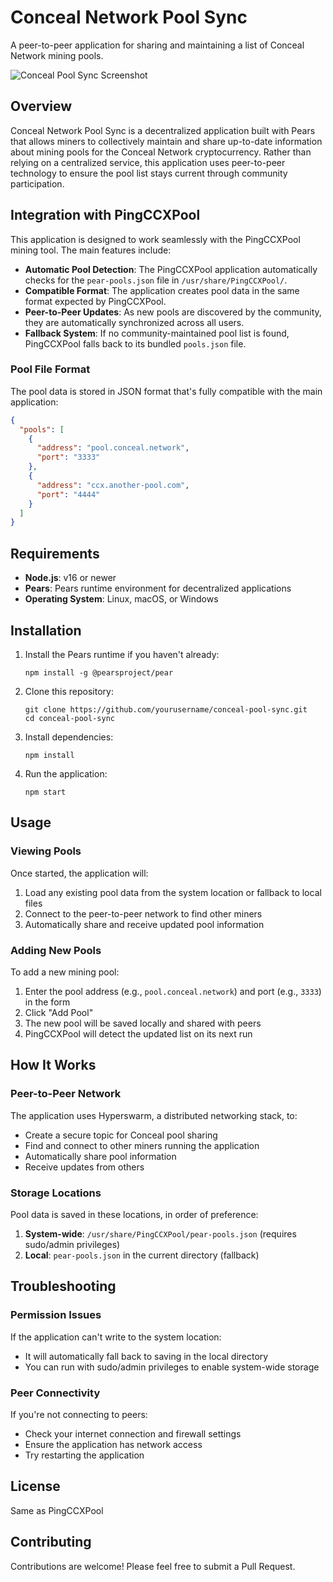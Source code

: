 # Conceal Network Pool Sync

A peer-to-peer application for sharing and maintaining a list of Conceal Network mining pools.

![Conceal Pool Sync Screenshot](./screenshot.png)

## Overview

Conceal Network Pool Sync is a decentralized application built with Pears that allows miners to collectively maintain and share up-to-date information about mining pools for the Conceal Network cryptocurrency. Rather than relying on a centralized service, this application uses peer-to-peer technology to ensure the pool list stays current through community participation.

## Integration with PingCCXPool

This application is designed to work seamlessly with the PingCCXPool mining tool. The main features include:

- **Automatic Pool Detection**: The PingCCXPool application automatically checks for the `pear-pools.json` file in `/usr/share/PingCCXPool/`.
- **Compatible Format**: The application creates pool data in the same format expected by PingCCXPool.
- **Peer-to-Peer Updates**: As new pools are discovered by the community, they are automatically synchronized across all users.
- **Fallback System**: If no community-maintained pool list is found, PingCCXPool falls back to its bundled `pools.json` file.

### Pool File Format

The pool data is stored in JSON format that's fully compatible with the main application:

```json
{
  "pools": [
    {
      "address": "pool.conceal.network",
      "port": "3333"
    },
    {
      "address": "ccx.another-pool.com",
      "port": "4444"
    }
  ]
}
```

## Requirements

- **Node.js**: v16 or newer
- **Pears**: Pears runtime environment for decentralized applications
- **Operating System**: Linux, macOS, or Windows

## Installation

1. Install the Pears runtime if you haven't already:
   ```
   npm install -g @pearsproject/pear
   ```

2. Clone this repository:
   ```
   git clone https://github.com/yourusername/conceal-pool-sync.git
   cd conceal-pool-sync
   ```

3. Install dependencies:
   ```
   npm install
   ```

4. Run the application:
   ```
   npm start
   ```

## Usage

### Viewing Pools

Once started, the application will:
1. Load any existing pool data from the system location or fallback to local files
2. Connect to the peer-to-peer network to find other miners
3. Automatically share and receive updated pool information

### Adding New Pools

To add a new mining pool:
1. Enter the pool address (e.g., `pool.conceal.network`) and port (e.g., `3333`) in the form
2. Click "Add Pool"
3. The new pool will be saved locally and shared with peers
4. PingCCXPool will detect the updated list on its next run

## How It Works

### Peer-to-Peer Network

The application uses Hyperswarm, a distributed networking stack, to:
- Create a secure topic for Conceal pool sharing
- Find and connect to other miners running the application
- Automatically share pool information
- Receive updates from others

### Storage Locations

Pool data is saved in these locations, in order of preference:
1. **System-wide**: `/usr/share/PingCCXPool/pear-pools.json` (requires sudo/admin privileges)
2. **Local**: `pear-pools.json` in the current directory (fallback)

## Troubleshooting

### Permission Issues

If the application can't write to the system location:
- It will automatically fall back to saving in the local directory
- You can run with sudo/admin privileges to enable system-wide storage

### Peer Connectivity

If you're not connecting to peers:
- Check your internet connection and firewall settings
- Ensure the application has network access
- Try restarting the application

## License

Same as PingCCXPool

## Contributing

Contributions are welcome! Please feel free to submit a Pull Request. 